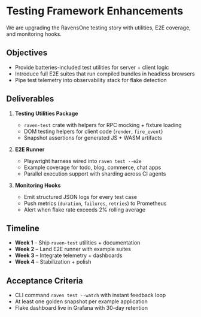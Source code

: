# Testing Framework Enhancements

We are upgrading the RavensOne testing story with utilities, E2E coverage, and
monitoring hooks.

## Objectives

- Provide batteries-included test utilities for server + client logic
- Introduce full E2E suites that run compiled bundles in headless browsers
- Pipe test telemetry into observability stack for flake detection

## Deliverables

1. **Testing Utilities Package**
   - `raven-test` crate with helpers for RPC mocking + fixture loading
   - DOM testing helpers for client code (`render`, `fire_event`)
   - Snapshot assertions for generated JS + WASM artifacts

2. **E2E Runner**
   - Playwright harness wired into `raven test --e2e`
   - Example coverage for todo, blog, commerce, chat apps
   - Parallel execution support with sharding across CI agents

3. **Monitoring Hooks**
   - Emit structured JSON logs for every test case
   - Push metrics (`duration`, `failures`, `retries`) to Prometheus
   - Alert when flake rate exceeds 2% rolling average

## Timeline

- **Week 1** – Ship `raven-test` utilities + documentation
- **Week 2** – Land E2E runner with example suites
- **Week 3** – Integrate telemetry + dashboards
- **Week 4** – Stabilization + polish

## Acceptance Criteria

- CLI command `raven test --watch` with instant feedback loop
- At least one golden snapshot per example application
- Flake dashboard live in Grafana with 30-day retention
